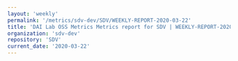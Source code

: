 ```yaml
---
layout: 'weekly'
permalink: '/metrics/sdv-dev/SDV/WEEKLY-REPORT-2020-03-22'
title: 'DAI Lab OSS Metrics Metrics report for SDV | WEEKLY-REPORT-2020-03-22'
organization: 'sdv-dev'
repository: 'SDV'
current_date: '2020-03-22'
---
```

